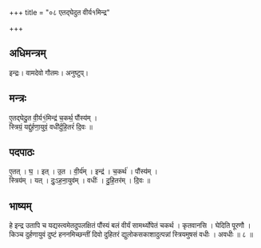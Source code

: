 +++
title = "०८ एतद्घेदुत वीर्य१मिन्द्र"

+++
## अधिमन्त्रम्
इन्द्रः। वामदेवो गौतमः। अनुष्टुप्।

## मन्त्रः
ए॒तद्घेदु॒त वी॒र्य१॒॑मिन्द्र॑ च॒कर्थ॒ पौंस्य॑म् ।  
स्त्रियं॒ यद्दु॑र्हणा॒युवं॒ वधी॑र्दुहि॒तरं॑ दि॒वः ॥

## पदपाठः
ए॒तत् । घ॒ । इत् । उ॒त । वी॒र्य॑म् । इन्द्र॑ । च॒कर्थ॑ । पौंस्य॑म् ।  
स्त्रिय॑म् । यत् । दुः॒ऽह॒ना॒युव॑म् । वधीः॑ । दु॒हि॒तर॑म् । दि॒वः ॥

## भाष्यम्
हे इन्द्र उतापि च यद्यस्त्वमेतदुपलक्षितं पौंस्यं बलं वीर्यं सामर्थ्योपेतं चकर्थ । कृतवानसि । घेदिति पूरणौ । किञ्च दुर्हणायुवं दुष्टं हननमिच्छन्तीं दिवो दुहितरं द्युलोकसकाशादुत्पन्नां स्त्रियमुषसं वधीः । अवधीः ॥ ८ ॥
